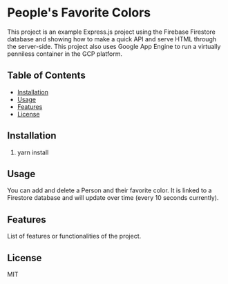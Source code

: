 # People's Favorite Colors

This project is an example Express.js project using the Firebase Firestore database and showing how to make a quick API and serve HTML through the server-side. This project also uses Google App Engine to run a virtually penniless container in the GCP platform.

## Table of Contents

- [Installation](#installation)
- [Usage](#usage)
- [Features](#features)
- [License](#license)

## Installation

1. yarn install

## Usage

You can add and delete a Person and their favorite color. It is linked to a Firestore database and will update over time (every 10 seconds currently).

## Features

List of features or functionalities of the project.

## License

MIT

